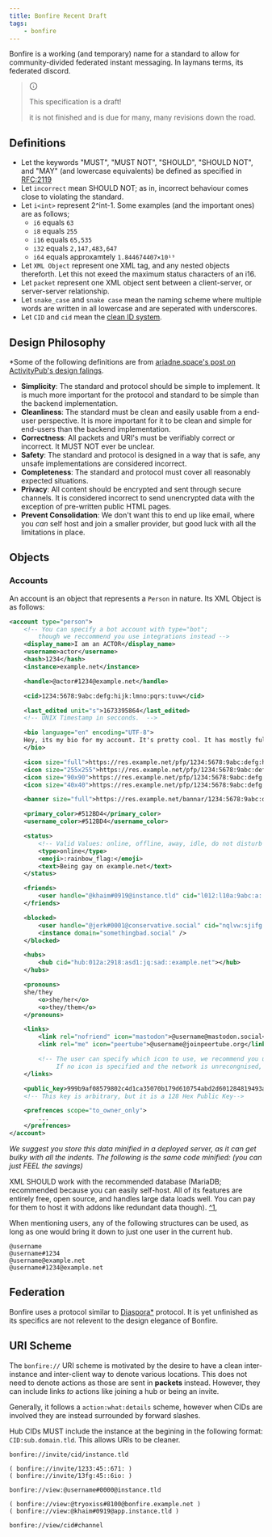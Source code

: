 ```yaml
---
title: Bonfire Recent Draft
tags: 
    - bonfire
---
```


Bonfire is a working (and temporary) name for a standard to allow for community-divided federated instant messaging. In laymans terms, its federated discord. 

<blockquote class="callout callout--info">
    <!-- <svg src="/_shared-content/lucide/alert-triangle.svg" color="red"></svg> -->
    <div class="callout__header">
        <svg xmlns="http://www.w3.org/2000/svg" width="16" height="16" viewBox="0 0 24 24" fill="none" stroke="currentColor" stroke-width="2" stroke-linecap="round" stroke-linejoin="round" class="lucide-info"><circle cx="12" cy="12" r="10"></circle><line x1="12" y1="16" x2="12" y2="12"></line><line x1="12" y1="8" x2="12.01" y2="8"></line></svg>
        <p>This specification is a draft!</p>
    </div>
    <p>it is not finished and is due for many, many revisions down the road. </p>
</blockquote>

## Definitions

- Let the keywords "MUST", "MUST NOT", "SHOULD", "SHOULD NOT", and "MAY" (and lowercase equivalents) be defined as specified in [RFC:2119](https://www.rfc-editor.org/rfc/rfc2119)
- Let `incorrect` mean SHOULD NOT; as in, incorrect behaviour comes close to violating the standard. 
- Let `i<int>` represent 2^int-1. Some examples (and the important ones) are as follows;
    - `i6` equals `63`
    - `i8` equals `255`
    - `i16` equals `65,535`
    - `i32` equals `2,147,483,647`
    - `i64` equals approxamtely `1.844674407×10¹⁹`
- Let `XML Object` represent one XML tag, and any nested objects thereforth. Let this not exeed the maximum status characters of an i16. 
- Let `packet` represent one XML object sent between a client-server, or server-server relationship. 
- Let `snake_case` and `snake case` mean the naming scheme where multiple words are written in all lowercase and are seperated with underscores.
- Let `CID` and `cid` mean the [clean ID system](/specs/cid/recent/).

## Design Philosophy 

*Some of the following definitions are from [ariadne.space's post on ActivityPub's design falings](https://ariadne.space/2019/01/07/activitypub-the-worse-is-better-approach-to-federated-social-networking/).

- **Simplicity**: The standard and protocol should be simple to implement. It is much more important for the protocol and standard to be simple than the backend implementation. 
- **Cleanliness**: The standard must be clean and easily usable from a end-user perspective. It is more important for it to be clean and simple for end-users than the backend implementation. 
- **Correctness**: All packets and URI's must be verifiably correct or incorrect. It MUST NOT ever be unclear. 
- **Safety**: The standard and protocol is designed in a way that is safe, any unsafe implementations are considered incorrect. 
- **Completeness**: The standard and protocol must cover all reasonably expected situations. 
- **Privacy**: All content should be encrypted and sent through secure channels. It is considered incorrect to send unencrypted data with the exception of pre-written public HTML pages. 
- **Prevent Consolidation**: We don't want this to end up like email, where you *can* self host and join a smaller provider, but good luck with all the limitations in place.

## Objects

### Accounts

An account is an object that represents a `Person` in nature. Its XML Object is as follows: 

```xml
<account type="person">
    <!-- You can specify a bot account with type="bot"; 
        though we reccommend you use integrations instead -->
    <display_name>I am an ACTOR</display_name>
    <username>actor</username>
    <hash>1234</hash>
    <instance>example.net</instance>

    <handle>@actor#1234@example.net</handle>

    <cid>1234:5678:9abc:defg:hijk:lmno:pqrs:tuvw</cid>

    <last_edited unit="s">1673395864</last_edited>
    <!-- UNIX Timestamp in secconds.  -->

    <bio language="en" encoding="UTF-8">
    Hey, its my bio for my account. It's pretty cool. It has mostly full **markdown** and :emoji: support!
    </bio>

    <icon size="full">https://res.example.net/pfp/1234:5678:9abc:defg:hijk:lmno:pqrs:tuvw:0001.png</icon>
    <icon size="255x255">https://res.example.net/pfp/1234:5678:9abc:defg:hijk:lmno:pqrs:tuvw:0001@255px.png</icon>
    <icon size="90x90">https://res.example.net/pfp/1234:5678:9abc:defg:hijk:lmno:pqrs:tuvw:0001@90px.png</icon>
    <icon size="40x40">https://res.example.net/pfp/1234:5678:9abc:defg:hijk:lmno:pqrs:tuvw:0001@40px.png</icon>

    <banner size="full">https://res.example.net/bannar/1234:5678:9abc:defg:hijk:lmno:pqrs:tuvw:0001.png</banner>

    <primary_color>#512BD4</primary_color>
    <username_color>#512BD4</username_color>

    <status>
        <!-- Valid Values: online, offline, away, idle, do not disturb -->
        <type>online</type>
        <emoji>:rainbow_flag:</emoji>
        <text>Being gay on example.net</text>
    </status>

    <friends>
        <user handle="@khaim#0919@instance.tld" cid="l012:l10a:9abc:a::nl:pqrs:92" nickname="Khaim :heart:" />
    </friends>

    <blocked>
        <user handle="@jerk#0001@conservative.social" cid="nqlvw:sjifg:yo7h:zh9p:dhya:fg9vwc:q553:fg71c" />
        <instance domain="somethingbad.social" />
    </blocked>

    <hubs>
        <hub cid="hub:012a:2918:asd1:jq:sad::example.net"></hub>
    </hubs>

    <pronouns>
    she/they
        <o>she/her</o>
        <o>they/them</o>
    </pronouns>

    <links>
        <link rel="nofriend" icon="mastodon">@username@mastodon.social</link> <!-- UNVERIFIED accounts. They get verified by linking to thier bonfire account publicly onthe linked account.-->
        <link rel="me" icon="peertube">@username@joinpeertube.org</link> <!-- This is VERIFIED because it has rel="me" -->

        <!-- The user can specify which icon to use, we recommend you use https://simpleicons.org for the icons.
             If no icon is specified and the network is unrecongnised, use the favicon instead -->
    </links>

    <public_key>999b9af08579802c4d1ca35070b179d610754abd2d601284819493a55e9ce760e1bc9b8adc6f9592311546f88f43237c65577ca7db95919945e63bfbb241b7b6</public_key>
    <!-- This key is arbitrary, but it is a 128 Hex Public Key-->

    <prefrences scope="to_owner_only">
        ...
    </prefrences>
</account>
```
*We suggest you store this data minified in a deployed server, as it can get bulky with all the indents. The following is the same code minified: (you can just FEEL the savings)*

XML SHOULD work with the recommended database (MariaDB; recommended because you can easily self-host. All of its features are entirely free, open source, and handles large data loads well. You can pay for them to host it with addons like redundant data though). [^1](https://mariadb.com/kb/en/what-data-type-should-i-use-to-store-xml-natively-in-the-database/), 

When mentioning users, any of the following structures can be used, as long as one would bring it down to just one user in the current hub. 

```plaintext
@username
@username#1234
@username@example.net
@username#1234@example.net
```



## Federation 

Bonfire uses a protocol similar to [Diaspora*](https://diaspora.github.io/diaspora_federation/federation/magicsig.html) protocol. It is yet unfinished as its specifics are not relevent to the design elegance of Bonfire. 

## URI Scheme

The `bonfire://` URI scheme is motivated by the desire to have a clean inter-instance and inter-client way to denote various locations. This does not need to denote actions as those are sent in __packets__ instead. However, they can include links *to* actions like joining a hub or being an invite. 

Generally, it follows a `action:what:details` scheme, however when CIDs are involved they are instead surrounded by forward slashes. 

Hub CIDs MUST include the instance at the begining in the following format: `CID:sub.domain.tld`. This allows URIs to be cleaner. 

```
bonfire://invite/cid/instance.tld

( bonfire://invite/1233:45::671: )
( bonfire://invite/13fg:45::6io: )

bonfire://view:@username#0000@instance.tld

( bonfire://view:@tryoxiss#8100@bonfire.example.net )
( bonfire://view:@khaim#0919@app.instance.tld )

bonfire://view/cid#channel
```
